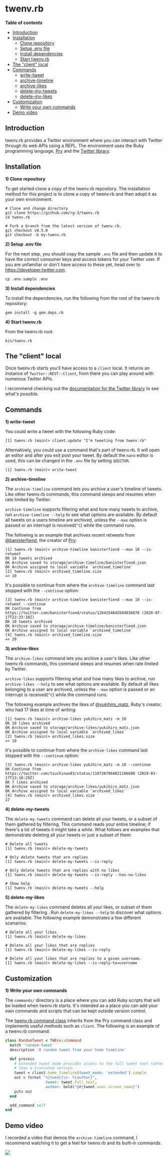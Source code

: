 # twenv.rb

**Table of contents**

* [Introduction](#introduction)
* [Installation](#install)
  * [Clone repository](#install-clone)
  * [Setup .env file](#install-env)
  * [Install dependencies](#install-deps)
  * [Start twenv.rb](#install-start-twenv.rb)
* [The "client" local](#the-client-local)
* [Commands](#commands)
  * [write-tweet](#commands-write-a-tweet)
  * [archive-timeline](#commands-archive-a-timeline)
  * [archive-likes](#commands-archive-likes)
  * [delete-my-tweets](#commands-delete-your-tweets)
  * [delete-my-likes](#commands-delete-your-likes)
* [Customization](#custom)
  * [Write your own commands](#custom-write-your-own-commands)
* [Demo video](#screencast)


## <a id='introduction'> Introduction </a>

twenv.rb provides a Twitter environment where you can interact with Twitter
through its web APIs using a REPL. The environment uses the Ruby programming language,
[Pry](https://github.com/pry/pry#readme) and the [Twitter library](https://github.com/sferik/twitter).

## <a id='installation'> Installation </a>

**<a id='install-clone'> 1) Clone repository </a>**

To get started clone a copy of the twenv.rb repository.
The installation method for this project is to clone a copy of twenv.rb and
then adopt it as your own environment.

    # Clone and change directory
    git clone https://github.com/rg-3/twenv.rb
    cd twenv.rb

    # Fork a branch from the latest version of twenv.rb.
    git checkout v0.5.0
    git checkout -b my-twenv.rb

**2) <a id='install-env'>Setup .env file</a>**

For the next step, you should copy the sample `.env` file and then update it to
have the correct consumer keys and access tokens for your Twitter user. If you
are unfamiliar or don't have access to these yet, head over to https://developer.twitter.com.

	cp .env.sample .env

**3) <a id='install-deps'>Install dependencies</a>**

To install the dependencies, run the following from the root of the twenv.rb repository:

	gem install -g gem.deps.rb

**4) <a id='install-start-twenv.rb'>Start twenv.rb</a>**

From the twenv.rb root:

	bin/twenv.rb

## <a id='the-client-local'>The "client" local</a>

Once twenv.rb starts you'll have access to a `client` local. It returns an instance
of `Twitter::REST::Client`, from there you can play around with numerous
Twitter APIs.

I recommend checking out the
[documentation for the Twitter library](https://www.rubydoc.info/gems/twitter)
to see what's possible.

## <a id='commands'> Commands </a>

**<a id='commands-write-a-tweet'> 1) write-tweet</a>**

You could write a tweet with the following Ruby code:

    [1] twenv.rb (main)> client.update "I'm tweeting from twenv.rb"

Alternatively, you could use a command that's part of twenv.rb. It will open an
editor and after you exit post your tweet. By default the `nano` editor is used,
this can be changed in the `.env` file by setting `$EDITOR`.

    [1] twenv.rb (main)> write-tweet

__<a id='commands-archive-a-timeline'> 2) archive-timeline</a>__

The `archive-timeline` command lets you archive a user's timeline of tweets. Like
other twenv.rb commands, this command sleeps and resumes when rate limited by
Twitter.

`archive-timeline` supports filtering what and how many tweets to archive, run
`archive-timeline --help` to see what options are available. By default all tweets
on a users timeline are archived, unless the `--max` option is passed or
an interrupt is received(`^C`) while the command runs.

The following is an example that archives recent retweets from [@banisterfiend](https://twitter.com/banisterfiend),
the creator of [Pry](https://github.com/pry/pry):

    [1] twenv.rb (main)> archive-timeline banisterfiend --max 10 --is-retweet
    OK 10 tweets archived
    OK Archive saved to storage/archive-timeline/banisterfiend.json
    OK Archive assigned to local variable `archived_timeline`
    [2] twenv.rb (main)> archived_timeline.size
    => 10

It's possible to continue from where the `archive-timeline` command last stopped with
the `--continue` option:

    [3] twenv.rb (main)> archive-timeline banisterfiend --max 10 --is-retweet --continue
    OK Continue from https://twitter.com/banisterfiend/status/1284254845504036870 (2020-07-17T22:33:10Z)
    OK 10 tweets archived
    OK Archive saved to storage/archive-timeline/banisterfiend.json
    OK Archive assigned to local variable `archived_timeline`
    [4] twenv.rb (main)> archived_timeline.size
    => 20

__<a id='commands-archive-likes'> 3) archive-likes</a>__

The `archive-likes` command lets you archive a user's likes. Like other twenv.rb
commands, this command sleeps and resumes when rate limited by Twitter.

`archive-likes` supports filtering what and how many likes to archive, run
`archive-likes --help` to see what options are available. By default all likes
belonging to a user are archived, unless the `--max` option is passed or an
interrupt is received(`^C`) while the command runs.

The following example archives the likes of [@yukihiro_matz](https://twitter.com/yukihiro_matz),
Ruby's creator, who had 17 likes at time of writing:

    [1] twenv.rb (main)> archive-likes yukihiro_matz -m 10
    OK 10 likes archived
    OK Archive saved to storage/archive-likes/yukihiro_matz.json
    OK Archive assigned to local variable `archived_likes`
    [2] twenv.rb (main)> archived_likes.size
    => 10

It's possible to continue from where the `archive-likes` command last stopped with
the `--continue` option:

    [3] twenv.rb (main)> archive-likes yukihiro_matz -m 10 --continue
    OK Continue from https://twitter.com/tsuchinao83/status/1107267964821106688 (2019-03-17T13:10:29Z)
    OK 7 likes archived
    OK Archive saved to storage/archive-likes/yukihiro_matz.json
    OK Archive assigned to local variable `archived_likes`
    [4] twenv.rb (main)> archived_likes.size
    17

 __<a id='commands-delete-your-tweets'> 4) delete-my-tweets</a>__

 The `delete-my-tweets` command can delete all your tweets, or a subset
 of them gathered by filtering. This command reads  your entire timeline; if
 there's a lot of tweets it might take a while. What follows are examples that
 demonstrate deleting all your tweets or just a subset of them:

    # Delete all tweets
    [1] twenv.rb (main)> delete-my-tweets

    # Only delete tweets that are replies
    [1] twenv.rb (main)> delete-my-tweets --is-reply

    # Only delete tweets that are replies with no likes
    [1] twenv.rb (main)> delete-my-tweets --is-reply --has-no-likes

    # Show help
    [1] twenv.rb (main)> delete-my-tweets --help

__<a id='commands-delete-your-likes'> 5) delete-my-likes</a>__

The `delete-my-likes` command deletes all your likes, or subset of them gathered
by filtering . Run `delete-my-likes --help` to discover what options are
available. The following example demonstrates a few different scenarios:

    # Delete all your likes
    [1] twenv.rb (main)> delete-my-likes

    # Delete all your likes that are replies
    [1] twenv.rb (main)> delete-my-likes --is-reply

    # Delete all your likes that are replies to a given username.
    [1] twenv.rb (main)> delete-my-likes --is-reply-to=username

## <a id='custom'>Customization</a>

**1) <a id='custom-write-your-own-commands'>Write your own commands</a>**

The `commands/` directory is a place where you can add Ruby scripts that will be
loaded when twenv.rb starts. It's intended as a place you can add your own commands
and scripts that can be kept outside version control.

The [twenv.rb command class](https://github.com/rg-3/tenv.rb/blob/master/lib/twenv/command.rb)
inherits from the Pry command class and implements useful methods such as `client`. The following
is an example of a twenv.rb command:

```ruby
class RandomTweet < TWEnv::Command
  match 'random-tweet'
  description 'A random tweet from your home timeline'

  def process
    # Extended tweet mode provides access to the full tweet text rather
    # than a truncated version.
    tweet = client.home_timeline(tweet_mode: 'extended').sample
    out = format "%{tweet}\n- %{author}",
                  tweet: tweet.full_text,
                  author: bold("@#{tweet.user.screen_name}")
    puts out
  end

  add_command self
end
```

## <a id='screencast'>Demo video</a>

I recorded a video that demos the `archive-timeline` command, I recommend
watching it to get a feel for twenv.rb and its built-in commands.

<a href="https://asciinema.org/a/vPN5pnaPDX5185tQisxagsLWN" target='_blank'>
  <img src="https://asciinema.org/a/vPN5pnaPDX5185tQisxagsLWN.svg">
</a>
